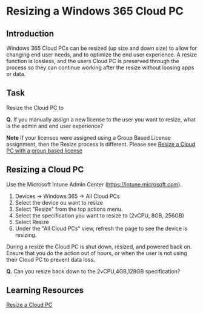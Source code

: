 # Resizing a Windows 365 Cloud PC

## Introduction

Windows 365 Cloud PCs can be resized (up size and down size) to allow for changing end user needs, and to optimize the end user experience. A resize function is lossless, and the users Cloud PC is preserved through the process so they can continue working after the resize without loosing apps or data.

## Task

Resize the Cloud PC to

**Q.** If you manually assign a new license to the user you want to resize, what is the admin and end user experience?

**Note** If your licenses were assigned using a Group Based License assignment, then the Resize process is different. Please see [Resize a Cloud PC with a group based license](https://learn.microsoft.com/en-us/windows-365/enterprise/resize-cloud-pc#resize-a-single-cloud-pc-provisioned-with-a-group-based-license)

## Resizing a Cloud PC

Use the Microsoft Intune Admin Center (https://intune.microsoft.com).

1. Devices -> Windows 365 -> All Cloud PCs
2. Select the device ou want to resize
3. Select "Resize" from the top actions menu.
4. Select the specification you want to resize to (2vCPU, 8GB, 256GB)
5. Select Resize
6. Under the "All Cloud PCs" view, refresh the page to see the device is resizing.

During a resize the Cloud PC is shut down, resized, and powered back on. Ensure that you do the action out of hours, or when the user is not using their Cloud PC to prevent data loss.

**Q.** Can you resize back down to the 2vCPU,4GB,128GB specification?

## Learning Resources

[Resize a Cloud PC](https://learn.microsoft.com/en-us/windows-365/enterprise/resize-cloud-pc)

